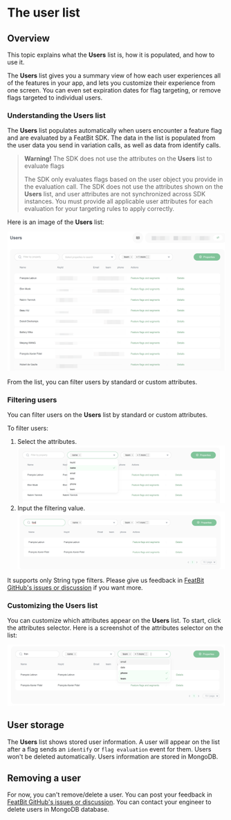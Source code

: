 # The user list

## Overview

This topic explains what the **Users** list is, how it is populated, and how to use it.

The **Users** list gives you a summary view of how each user experiences all of the features in your app, and lets you customize their experience from one screen. You can even set expiration dates for flag targeting, or remove flags targeted to individual users.

### Understanding the Users list 

The **Users** list populates automatically when users encounter a feature flag and are evaluated by a FeatBit SDK. The data in the list is populated from the user data you send in variation calls, as well as data from identify calls. 

> **Warning!** The SDK does not use the attributes on the **Users** list to evaluate flags
>
> The SDK only evaluates flags based on the user object you provide in the evaluation call. The SDK does not use the attributes shown on the **Users** list, and user attributes are not synchronized across SDK instances. You must provide all applicable user attributes for each evaluation for your targeting rules to apply correctly.&#x20;

Here is an image of the **Users** list:

![](../../feature-flags/assets/users-and-user-segments/the-user-list/001.webp)

From the list, you can filter users by standard or custom attributes.&#x20;

### Filtering users 

You can filter users on the **Users** list by standard or custom attributes.

To filter users:

1. Select the attributes.\
![](../../feature-flags/assets/users-and-user-segments/the-user-list/002.webp)
2. Input the filtering value.\
![](../../feature-flags/assets/users-and-user-segments/the-user-list/003.webp)

It supports only String type filters. Please give us feedback in [FeatBit GitHub's issues or discussion](https://github.com/featbit/featbit) if you want more.

### Customizing the Users list

You can customize which attributes appear on the **Users** list. To start, click the attributes selector. Here is a screenshot of the attributes selector on the list:

![](../../feature-flags/assets/users-and-user-segments/the-user-list/004.webp)

## User storage

The **Users** list shows stored user information. A user will appear on the list after a flag sends an `identify` or `flag evaluation` event for them. Users won't be deleted automatically. Users information are stored in MongoDB.&#x20;

## Removing a user

For now, you can't remove/delete a user. You can post your feedback in [FeatBit GitHub's issues or discussion](https://github.com/featbit/featbit). You can contact your engineer to delete users in MongoDB database.
